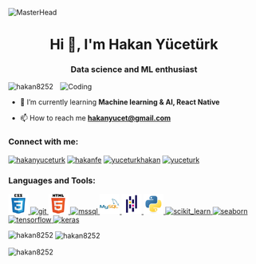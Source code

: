 ![MasterHead](https://camo.githubusercontent.com/ba9f3bd30647e352a3f5e1e45eb45c6ec7bad6155cd16aaedf4a426738da0ca5/68747470733a2f2f696e646f616e616c79746963612e636f6d2f7374617469632f696d616765732f62616e6e6572722e676966)
<h1 align="center">Hi 👋, I'm Hakan Yücetürk</h1>
<h3 align="center">Data science and ML enthusiast</h3>
<img align="right" alt="Coding" width="400" src="https://media.tenor.com/lvLaG5hPCncAAAAd/data-analysis.gif">


<p align="left"> <img src="https://komarev.com/ghpvc/?username=hakan8252&label=Profile%20views&color=0e75b6&style=flat" alt="hakan8252" /> </p>

- 🌱 I’m currently learning **Machine learning & AI, React Native**

- 📫 How to reach me **hakanyucet@gmail.com**

<h3 align="left">Connect with me:</h3>
<p align="left">
<a href="https://linkedin.com/in/hakanyuceturk" target="blank"><img align="center" src="https://raw.githubusercontent.com/rahuldkjain/github-profile-readme-generator/master/src/images/icons/Social/linked-in-alt.svg" alt="hakanyuceturk" height="30" width="40" /></a>
<a href="https://kaggle.com/hakanfe" target="blank"><img align="center" src="https://raw.githubusercontent.com/rahuldkjain/github-profile-readme-generator/master/src/images/icons/Social/kaggle.svg" alt="hakanfe" height="30" width="40" /></a>
<a href="https://instagram.com/yuceturkhakan" target="blank"><img align="center" src="https://raw.githubusercontent.com/rahuldkjain/github-profile-readme-generator/master/src/images/icons/Social/instagram.svg" alt="yuceturkhakan" height="30" width="40" /></a>
<a href="https://www.leetcode.com/yuceturk" target="blank"><img align="center" src="https://raw.githubusercontent.com/rahuldkjain/github-profile-readme-generator/master/src/images/icons/Social/leet-code.svg" alt="yuceturk" height="30" width="40" /></a>
</p>

<h3 align="left">Languages and Tools:</h3>
<p align="left"> <a href="https://www.w3schools.com/css/" target="_blank" rel="noreferrer"> <img src="https://raw.githubusercontent.com/devicons/devicon/master/icons/css3/css3-original-wordmark.svg" alt="css3" width="40" height="40"/> </a> <a href="https://git-scm.com/" target="_blank" rel="noreferrer"> <img src="https://www.vectorlogo.zone/logos/git-scm/git-scm-icon.svg" alt="git" width="40" height="40"/> </a> <a href="https://www.w3.org/html/" target="_blank" rel="noreferrer"> <img src="https://raw.githubusercontent.com/devicons/devicon/master/icons/html5/html5-original-wordmark.svg" alt="html5" width="40" height="40"/> </a> <a href="https://www.microsoft.com/en-us/sql-server" target="_blank" rel="noreferrer"> <img src="https://www.svgrepo.com/show/303229/microsoft-sql-server-logo.svg" alt="mssql" width="40" height="40"/> </a> <a href="https://www.mysql.com/" target="_blank" rel="noreferrer"> <img src="https://raw.githubusercontent.com/devicons/devicon/master/icons/mysql/mysql-original-wordmark.svg" alt="mysql" width="40" height="40"/> </a> <a href="https://pandas.pydata.org/" target="_blank" rel="noreferrer"> <img src="https://raw.githubusercontent.com/devicons/devicon/2ae2a900d2f041da66e950e4d48052658d850630/icons/pandas/pandas-original.svg" alt="pandas" width="40" height="40"/> </a> <a href="https://www.python.org" target="_blank" rel="noreferrer"> <img src="https://raw.githubusercontent.com/devicons/devicon/master/icons/python/python-original.svg" alt="python" width="40" height="40"/> </a> <a href="https://scikit-learn.org/" target="_blank" rel="noreferrer"> <img src="https://upload.wikimedia.org/wikipedia/commons/0/05/Scikit_learn_logo_small.svg" alt="scikit_learn" width="40" height="40"/> </a> <a href="https://seaborn.pydata.org/" target="_blank" rel="noreferrer"> <img src="https://seaborn.pydata.org/_images/logo-mark-lightbg.svg" alt="seaborn" width="40" height="40"/> </a> <a href="https://www.tensorflow.org" target="_blank" rel="noreferrer"> <img src="https://www.vectorlogo.zone/logos/tensorflow/tensorflow-icon.svg" alt="tensorflow" width="40" height="40"/> </a> <a href="https://keras.io/api/" target="_blank" rel="noreferrer"> <img src="https://upload.wikimedia.org/wikipedia/commons/thumb/a/ae/Keras_logo.svg/1200px-Keras_logo.svg.png" alt="keras" width="40" height="40"/> </a> </p>

<p><img align="left" src="https://github-readme-stats.vercel.app/api/top-langs?username=hakan8252&show_icons=true&locale=en&layout=compact" alt="hakan8252" /></p>

<p>&nbsp;<img align="center" src="https://github-readme-stats.vercel.app/api?username=hakan8252&show_icons=true&locale=en" alt="hakan8252" /></p>

<p><img align="center" src="https://github-readme-streak-stats.herokuapp.com/?user=hakan8252&" alt="hakan8252" /></p>
